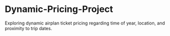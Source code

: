 # Dynamic-Pricing-Project

Exploring dynamic airplan ticket pricing regarding time of year, location, and proximity to trip dates.